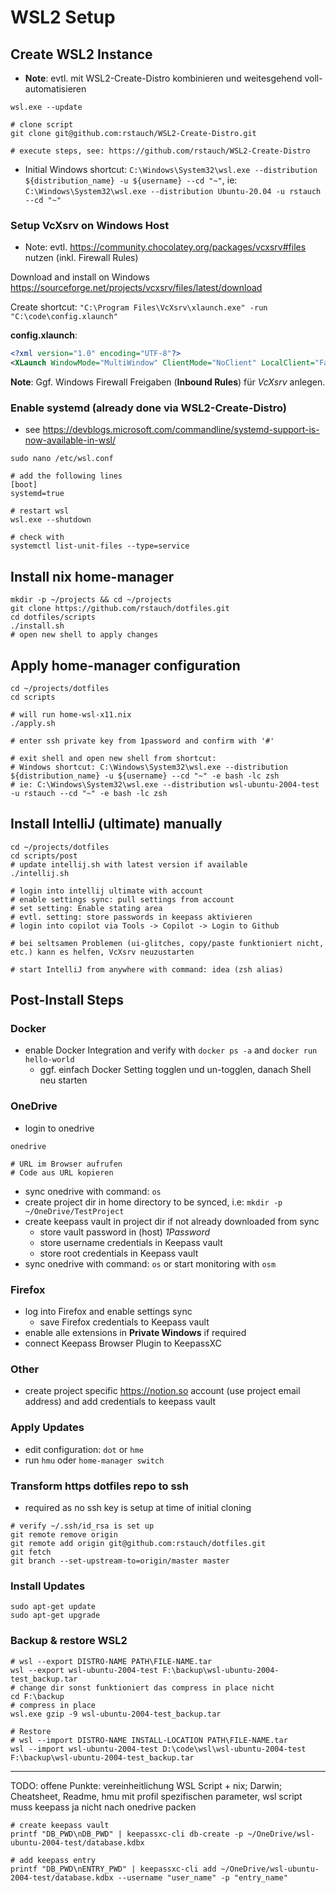 # WSL2 Setup
## Create WSL2 Instance
- **Note**: evtl. mit WSL2-Create-Distro kombinieren und weitesgehend voll-automatisieren 

```shell
wsl.exe --update

# clone script
git clone git@github.com:rstauch/WSL2-Create-Distro.git

# execute steps, see: https://github.com/rstauch/WSL2-Create-Distro
```

- Initial Windows shortcut: `C:\Windows\System32\wsl.exe --distribution ${distribution_name} -u ${username} --cd "~"`, ie: `C:\Windows\System32\wsl.exe --distribution Ubuntu-20.04 -u rstauch --cd "~"`

### Setup VcXsrv on Windows Host
- Note: evtl. https://community.chocolatey.org/packages/vcxsrv#files nutzen (inkl. Firewall Rules) 

Download and install on Windows https://sourceforge.net/projects/vcxsrv/files/latest/download

Create shortcut: `"C:\Program Files\VcXsrv\xlaunch.exe" -run "C:\code\config.xlaunch"`

**config.xlaunch**:
```xml
<?xml version="1.0" encoding="UTF-8"?>
<XLaunch WindowMode="MultiWindow" ClientMode="NoClient" LocalClient="False" Display="-1" LocalProgram="xcalc" RemoteProgram="xterm" RemotePassword="" PrivateKey="" RemoteHost="" RemoteUser="" XDMCPHost="" XDMCPBroadcast="False" XDMCPIndirect="False" Clipboard="True" ClipboardPrimary="False" ExtraParams="" Wgl="False" DisableAC="True" XDMCPTerminate="False"/>
```
**Note**: Ggf. Windows Firewall Freigaben (**Inbound Rules**) für *VcXsrv* anlegen.


### Enable systemd (already done via WSL2-Create-Distro)
- see https://devblogs.microsoft.com/commandline/systemd-support-is-now-available-in-wsl/
```shell
sudo nano /etc/wsl.conf

# add the following lines
[boot]
systemd=true
```
```shell
# restart wsl
wsl.exe --shutdown

# check with
systemctl list-unit-files --type=service
```

## Install nix home-manager
```shell
mkdir -p ~/projects && cd ~/projects
git clone https://github.com/rstauch/dotfiles.git
cd dotfiles/scripts
./install.sh
# open new shell to apply changes
```

## Apply home-manager configuration
```shell
cd ~/projects/dotfiles
cd scripts

# will run home-wsl-x11.nix
./apply.sh

# enter ssh private key from 1password and confirm with '#'

# exit shell and open new shell from shortcut:
# Windows shortcut: C:\Windows\System32\wsl.exe --distribution ${distribution_name} -u ${username} --cd "~" -e bash -lc zsh
# ie: C:\Windows\System32\wsl.exe --distribution wsl-ubuntu-2004-test -u rstauch --cd "~" -e bash -lc zsh
```

## Install IntelliJ (ultimate) manually
```shell
cd ~/projects/dotfiles
cd scripts/post
# update intellij.sh with latest version if available
./intellij.sh

# login into intellij ultimate with account
# enable settings sync: pull settings from account
# set setting: Enable stating area
# evtl. setting: store passwords in keepass aktivieren
# login into copilot via Tools -> Copilot -> Login to Github

# bei seltsamen Problemen (ui-glitches, copy/paste funktioniert nicht, etc.) kann es helfen, VcXsrv neuzustarten

# start IntelliJ from anywhere with command: idea (zsh alias)
```

## Post-Install Steps

### Docker
- enable Docker Integration and verify with `docker ps -a` and `docker run hello-world`
  - ggf. einfach Docker Setting togglen und un-togglen, danach Shell neu starten

### OneDrive
- login to onedrive
```shell
onedrive 

# URL im Browser aufrufen
# Code aus URL kopieren
```
- sync onedrive with command: `os`
- create project dir in home directory to be synced, i.e: `mkdir -p ~/OneDrive/TestProject`
- create keepass vault in project dir if not already downloaded from sync
  - store vault password in (host) *1Password*
  - store username credentials in Keepass vault
  - store root credentials in Keepass vault
- sync onedrive with command: `os` or start monitoring with `osm`


### Firefox
- log into Firefox and enable settings sync
  - save Firefox credentials to Keepass vault
- enable alle extensions in **Private Windows** if required
- connect Keepass Browser Plugin to KeepassXC  

### Other
- create project specific https://notion.so account (use project email address) and add credentials to keepass vault

### Apply Updates
- edit configuration: `dot` or `hme`
- run `hmu` oder `home-manager switch`

### Transform https dotfiles repo to ssh
- required as no ssh key is setup at time of initial cloning
```shell
# verify ~/.ssh/id_rsa is set up
git remote remove origin
git remote add origin git@github.com:rstauch/dotfiles.git
git fetch
git branch --set-upstream-to=origin/master master
```

### Install Updates
```shell
sudo apt-get update
sudo apt-get upgrade
```

### Backup & restore WSL2
```shell
# wsl --export DISTRO-NAME PATH\FILE-NAME.tar
wsl --export wsl-ubuntu-2004-test F:\backup\wsl-ubuntu-2004-test_backup.tar
# change dir sonst funktioniert das compress in place nicht
cd F:\backup
# compress in place
wsl.exe gzip -9 wsl-ubuntu-2004-test_backup.tar

# Restore
# wsl --import DISTRO-NAME INSTALL-LOCATION PATH\FILE-NAME.tar
wsl --import wsl-ubuntu-2004-test D:\code\wsl\wsl-ubuntu-2004-test F:\backup\wsl-ubuntu-2004-test_backup.tar
```


---

TODO: offene Punkte: vereinheitlichung WSL Script + nix; Darwin; Cheatsheet, Readme, hmu mit profil spezifischen parameter, wsl script muss keepass ja nicht nach onedrive packen

```shell
# create keepass vault
printf "DB_PWD\nDB_PWD" | keepassxc-cli db-create -p ~/OneDrive/wsl-ubuntu-2004-test/database.kdbx

# add keepass entry
printf "DB_PWD\nENTRY_PWD" | keepassxc-cli add ~/OneDrive/wsl-ubuntu-2004-test/database.kdbx --username "user_name" -p "entry_name"
```